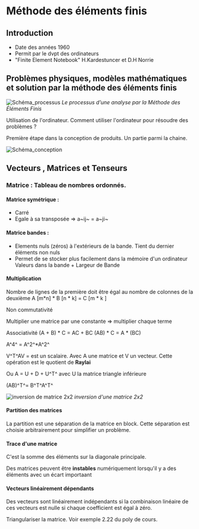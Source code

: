 # Méthode des éléments finis


## Introduction

- Date des années 1960
- Permit par le dvpt des ordinateurs
- "Finite Element Notebook" H.Kardestuncer et D.H Norrie 

## Problèmes physiques, modèles mathématiques et solution par la méthode des éléments finis

![Schéma_processus](img/sherbrooke/elements_finis/process.png)
	*Le processus d’une analyse par la Méthode des Éléments Finis*

Utilisation de l'ordinateur.
Comment utiliser l'ordinateur pour  résoudre des problèmes ?

Première étape dans la conception de produits.
Un partie parmi la chaine.

![Schéma_conception](img/sherbrooke/elements_finis/conception.png)

## Vecteurs , Matrices et Tenseurs

### Matrice : Tableau de nombres ordonnés.
#### Matrice symétrique : 
- Carré 
- Egale à sa transposée => a~ij~ = a~ji~
#### Matrice bandes :
- Elements nuls (zéros) à l'extérieurs de la bande. Tient du dernier éléments non nuls
- Permet de se stocker plus facilement dans la mémoire d'un ordinateur
	Valeurs dans la bande + Largeur de Bande
#### Multiplication
Nombre de lignes de la première doit être égal au nombre de colonnes de la deuxième
A [m*n] * B [n * k] = C [m * k ]

Non commutativité

Multiplier une matrice par une constante => multiplier chaque terme

Associativité
(A + B) * C = AC + BC
(AB) * C = A * (BC)

A^4^ = A^2^*A^2^

V^T^AV = est un scalaire. Avec A une matrice et V un vecteur.
Cette opération est le quotient de **Raylai**

Ou 
A = U + D + U^T^ avec U la matrice triangle inférieure

(AB)^T^= B^T^A^T^

![inversion de matrice 2x2](https://lh6.googleusercontent.com/proxy/kch7dnuS0OYy8jJJPMr0KTNQFOQG9fhfgd5hngn2ej0s6ENpUbqvborpSWeAOSNWbkJMKjyD3FrIE7Ubd548DJx3swbL)
*inversion d'une matrice 2x2*


#### Partition des matrices

La partition est une séparation de la matrice en block. Cette séparation est choisie arbitrairement pour simplifier un problème.

#### Trace d'une matrice

C'est la somme des éléments sur la diagonale principale.

Des matrices peuvent être **instables** numériquement lorsqu'il y a des éléments avec un écart importaant

#### Vecteurs linéairement dépendants 

Des vecteurs sont linéairement indépendants si la combinaison linéaire de ces vecteurs est nulle si chaque coefficient est égal à zéro.

Triangulariser la matrice.
Voir exemple 2.22 du poly de cours.